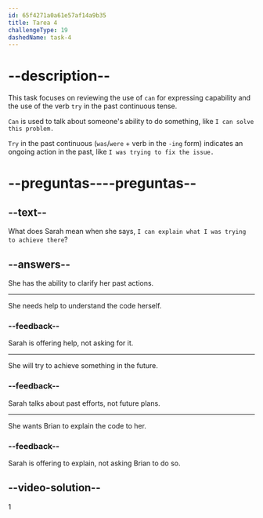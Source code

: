```yaml
---
id: 65f4271a0a61e57af14a9b35
title: Tarea 4
challengeType: 19
dashedName: task-4
---
```


# --description--

This task focuses on reviewing the use of `can` for expressing capability and the use of the verb `try` in the past continuous tense.

`Can` is used to talk about someone's ability to do something, like `I can solve this problem.`

`Try` in the past continuous (`was`/`were` + verb in the `-ing` form) indicates an ongoing action in the past, like `I was trying to fix the issue.`

# --preguntas----preguntas--

## --text--

What does Sarah mean when she says, `I can explain what I was trying to achieve there`?

## --answers--

She has the ability to clarify her past actions.

---

She needs help to understand the code herself.

### --feedback--

Sarah is offering help, not asking for it.

---

She will try to achieve something in the future.

### --feedback--

Sarah talks about past efforts, not future plans.

---

She wants Brian to explain the code to her.

### --feedback--

Sarah is offering to explain, not asking Brian to do so.

## --video-solution--

1
